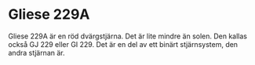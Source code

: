 # Gliese 229A

Gliese 229A är en röd dvärgstjärna. Det är lite mindre än solen. Den kallas
också GJ 229 eller GI 229. Det är en del av ett binärt stjärnsystem, den andra
stjärnan är.
